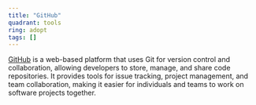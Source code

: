```yaml
---
title: "GitHub"
quadrant: tools
ring: adopt
tags: []
---
```

[GitHub](https://github.com) is a web-based platform that uses Git for version control and collaboration, allowing developers to store, 
manage, and share code repositories. It provides tools for issue tracking, project management, and team collaboration, 
making it easier for individuals and teams to work on software projects together.
```